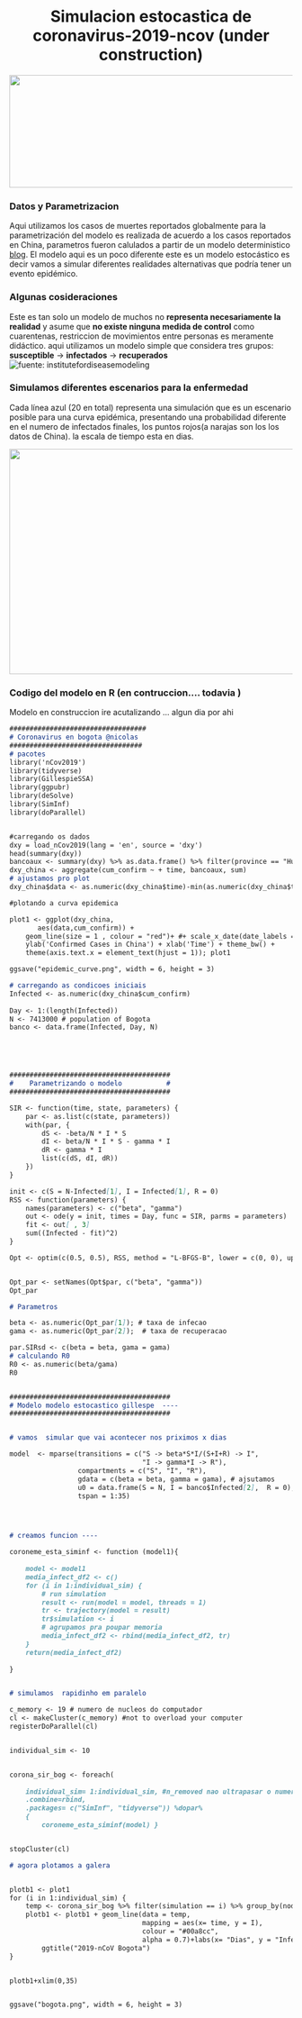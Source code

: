 <center> <h1>Simulacion estocastica de coronavirus-2019-ncov (under construction)  </h1> </center>
<p align="center">
  <img width="600" height="200" src="https://www.shock.co/sites/default/files/styles/apertura_desktop/public/content_files/2018_11/image_article/los-zombies-shock-disfraces.jpg?itok=uzbgMUBm&timestamp=1541358745">
</p>


### Datos y Parametrizacion 
Aqui utilizamos los casos de muertes reportados globalmente para la parametrización del modelo es realizada de acuerdo a los casos reportados en China, parametros fueron calulados a partir de un modelo deterministico [blog](https://www.r-bloggers.com/epidemiology-how-contagious-is-novel-coronavirus-2019-ncov//). El modelo aqui es un poco diferente este es un modelo estocástico es decir vamos a simular diferentes realidades alternativas que podría tener un evento epidémico.

###  Algunas cosideraciones
 Este es tan solo un modelo de muchos no **representa necesariamente la realidad** y asume que **no existe ninguna medida de control** como cuarentenas, restriccion de movimientos entre personas es meramente didáctico.
aqui utilizamos un modelo simple  que considera tres grupos: **susceptible** -> **infectados** -> **recuperados**
![fuente: institutefordiseasemodeling](https://institutefordiseasemodeling.github.io/Documentation/malaria/_images/SIR-SIRS.png)

### Simulamos diferentes escenarios para la enfermedad  
Cada línea azul (20 en total) representa una simulación que es un escenario posible para una curva epidémica, presentando una probabilidad diferente en el numero de infectados finales, los puntos rojos(a narajas son los los datos  de China). la escala de tiempo esta en dias.

<p align="center">
  <img width="600" height="400" src="https://github.com/ncespedesc/Coronavirus_bogota/blob/master/bogota1.png?raw=true">
</p>
  


 ### Codigo del modelo en R (en contruccion.... todavia )
 
Modelo en construccion ire acutalizando ... algun dia por ahi 
 
```markdown
##################################
# Coronavirus en bogota @nicolas
#################################
# pacotes 
library('nCov2019')
library(tidyverse)
library(GillespieSSA)
library(ggpubr)
library(deSolve)
library(SimInf)
library(doParallel)


#carregando os dados  
dxy = load_nCov2019(lang = 'en', source = 'dxy')
head(summary(dxy))
bancoaux <- summary(dxy) %>% as.data.frame() %>% filter(province == "Hubei")
dxy_china <- aggregate(cum_confirm ~ + time, bancoaux, sum)
# ajustamos pro plot 
dxy_china$data <- as.numeric(dxy_china$time)-min(as.numeric(dxy_china$time))+1

#plotando a curva epidemica 

plot1 <- ggplot(dxy_china,
       aes(data,cum_confirm)) +
    geom_line(size = 1 , colour = "red")+ #+ scale_x_date(date_labels = "%d-%m-%Y") + 
    ylab('Confirmed Cases in China') + xlab('Time') + theme_bw() +
    theme(axis.text.x = element_text(hjust = 1)); plot1

ggsave("epidemic_curve.png", width = 6, height = 3)

# carregando as condicoes iniciais 
Infected <- as.numeric(dxy_china$cum_confirm)
    
Day <- 1:(length(Infected))
N <- 7413000 # population of Bogota 
banco <- data.frame(Infected, Day, N)





########################################
#    Parametrizando o modelo           #
########################################

SIR <- function(time, state, parameters) {
    par <- as.list(c(state, parameters))
    with(par, {
        dS <- -beta/N * I * S
        dI <- beta/N * I * S - gamma * I
        dR <- gamma * I
        list(c(dS, dI, dR))
    })
}

init <- c(S = N-Infected[1], I = Infected[1], R = 0)
RSS <- function(parameters) {
    names(parameters) <- c("beta", "gamma")
    out <- ode(y = init, times = Day, func = SIR, parms = parameters)
    fit <- out[ , 3]
    sum((Infected - fit)^2)
}

Opt <- optim(c(0.5, 0.5), RSS, method = "L-BFGS-B", lower = c(0, 0), upper = c(1, 1)) # optimize with some sensible conditions


Opt_par <- setNames(Opt$par, c("beta", "gamma"))
Opt_par

# Parametros

beta <- as.numeric(Opt_par[1]); # taxa de infecao 
gama <- as.numeric(Opt_par[2]);  # taxa de recuperacao 

par.SIRsd <- c(beta = beta, gama = gama)
# calculando R0
R0 <- as.numeric(beta/gama)
R0  


########################################
# Modelo modelo estocastico gillespe  ----
########################################


# vamos  simular que vai acontecer nos priximos x dias 

model  <- mparse(transitions = c("S -> beta*S*I/(S+I+R) -> I",
                                 "I -> gamma*I -> R"),
                 compartments = c("S", "I", "R"),
                 gdata = c(beta = beta, gamma = gama), # ajsutamos 
                 u0 = data.frame(S = N, I = banco$Infected[2],  R = 0),
                 tspan = 1:35)




# creamos funcion ----

coroneme_esta_siminf <- function (model1){
    
    model <- model1
    media_infect_df2 <- c()
    for (i in 1:individual_sim) {
        # run simulation 
        result <- run(model = model, threads = 1)
        tr <- trajectory(model = result)
        tr$simulation <- i
        # agrupamos pra poupar memoria 
        media_infect_df2 <- rbind(media_infect_df2, tr)
    }
    return(media_infect_df2)
    
}


# simulamos  rapidinho em paralelo 

c_memory <- 19 # numero de nucleos do computador  
cl <- makeCluster(c_memory) #not to overload your computer
registerDoParallel(cl)


individual_sim <- 10


corona_sir_bog <- foreach(
    
    individual_sim= 1:individual_sim, #n_removed nao ultrapasar o numero de nos rankeados 
    .combine=rbind,
    .packages= c("SimInf", "tidyverse")) %dopar%
    {
        coroneme_esta_siminf(model) }


stopCluster(cl)

# agora plotamos a galera 


plotb1 <- plot1
for (i in 1:individual_sim) {
    temp <- corona_sir_bog %>% filter(simulation == i) %>% group_by(node, time,simulation) %>% summarise(I= sum(I))
    plotb1 <- plotb1 + geom_line(data = temp,
                                 mapping = aes(x= time, y = I),
                                 colour = "#00a8cc",
                                 alpha = 0.7)+labs(x= "Dias", y = "Infectados")+
        ggtitle("2019-nCoV Bogota")
}


plotb1+xlim(0,35)


ggsave("bogota.png", width = 6, height = 3)

```
